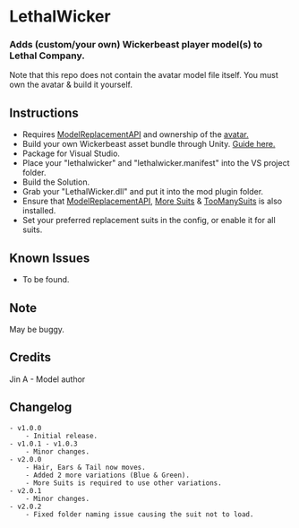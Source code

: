 # LethalWicker
### Adds (custom/your own) Wickerbeast player model(s) to Lethal Company.
Note that this repo does not contain the avatar model file itself. You must own the avatar & build it yourself.

## Instructions
- Requires [ModelReplacementAPI](https://github.com/BunyaPineTree/LethalCompany_ModelReplacementAPI) and ownership of the [avatar.](https://jinapark.gumroad.com/l/JinsWickerbeast)
- Build your own Wickerbeast asset bundle through Unity. [Guide here.](https://github.com/BunyaPineTree/LethalCompany_ModelReplacementAPI/wiki/Using-the-Unity-Workflow)
- Package for Visual Studio.
- Place your "lethalwicker" and "lethalwicker.manifest" into the VS project folder.
- Build the Solution.
- Grab your "LethalWicker.dll" and put it into the mod plugin folder.
- Ensure that [ModelReplacementAPI](https://thunderstore.io/c/lethal-company/p/BunyaPineTree/ModelReplacementAPI/), [More Suits](https://thunderstore.io/c/lethal-company/p/x753/More_Suits/) & [TooManySuits](https://thunderstore.io/c/lethal-company/p/Verity/TooManySuits/) is also installed.
- Set your preferred replacement suits in the config, or enable it for all suits.

## Known Issues
- To be found.

## Note
May be buggy.

## Credits
Jin A - Model author

## Changelog
    - v1.0.0
        - Initial release.
    - v1.0.1 - v1.0.3
        - Minor changes.
    - v2.0.0
        - Hair, Ears & Tail now moves.
        - Added 2 more variations (Blue & Green).
        - More Suits is required to use other variations.
    - v2.0.1
        - Minor changes.
    - v2.0.2
        - Fixed folder naming issue causing the suit not to load.
